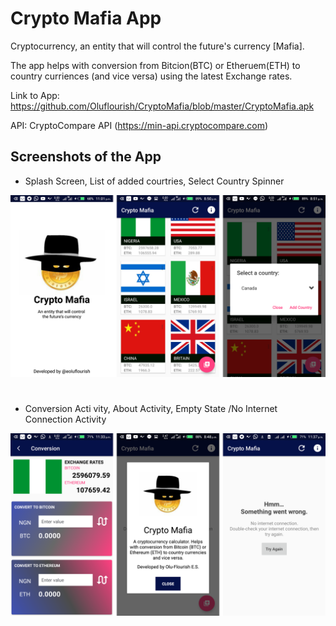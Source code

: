 Crypto Mafia App
===================================

Cryptocurrency, an entity that will control the future's currency [Mafia].

The app helps with conversion from Bitcion(BTC) or Etheruem(ETH) to country curriences (and vice versa) using the latest Exchange rates.

Link to App: https://github.com/Oluflourish/CryptoMafia/blob/master/CryptoMafia.apk

API: CryptoCompare API (https://min-api.cryptocompare.com)


Screenshots of the App
----------------------
- Splash Screen, List of added courtries, Select Country Spinner

![Screenshot_1](Screenshots/a.png)

#

- Conversion Acti
vity, About Activity, Empty State /No Internet Connection Activity

![Screenshot_2](Screenshots/b.png)
